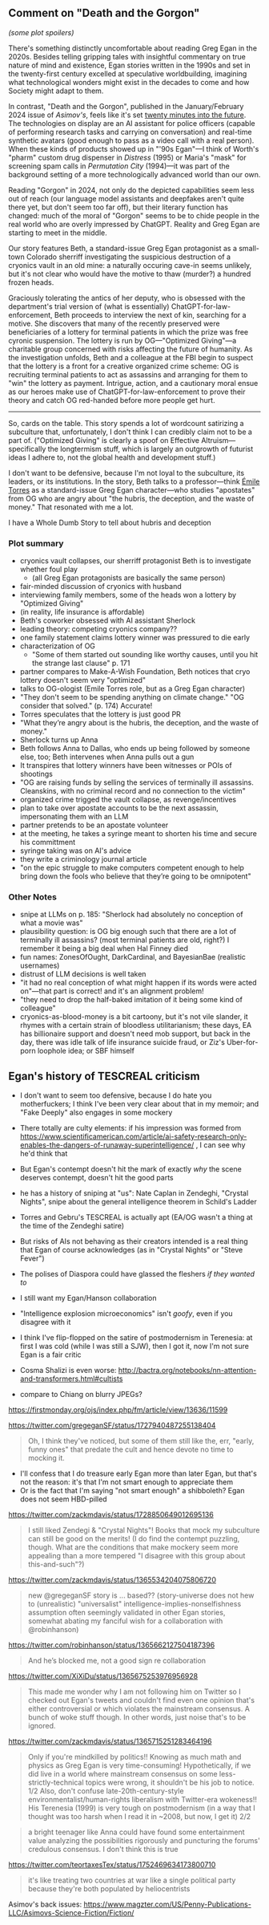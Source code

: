 ## Comment on "Death and the Gorgon"

_(some plot spoilers)_

There's something distinctly uncomfortable about reading Greg Egan in the 2020s. Besides telling gripping tales with insightful commentary on true nature of mind and existence, Egan stories written in the 1990s and set in the twenty-first century excelled at speculative worldbuilding, imagining what technological wonders might exist in the decades to come and how Society might adapt to them.

In contrast, "Death and the Gorgon", published in the January/February 2024 issue of _Asimov's_, feels like it's set [twenty minutes into the future](https://tvtropes.org/pmwiki/pmwiki.php/Main/TwentyMinutesIntoTheFuture). The technologies on display are an AI assistant for police officers (capable of performing research tasks and carrying on conversation) and real-time synthetic avatars (good enough to pass as a video call with a real person). When these kinds of products showed up in "'90s Egan"—I think of Worth's "pharm" custom drug dispenser in _Distress_ (1995) or Maria's "mask" for screening spam calls in _Permutation City_ (1994)—it was part of the background setting of a more technologically advanced world than our own.

Reading "Gorgon" in 2024, not only do the depicted capabilities seem less out of reach (our language model assistants and deepfakes aren't quite there yet, but don't seem too far off), but their literary function has changed: much of the moral of "Gorgon" seems to be to chide people in the real world who are overly impressed by ChatGPT. Reality and Greg Egan are starting to meet in the middle.

Our story features Beth, a standard-issue Greg Egan protagonist as a small-town Colorado sherriff investigating the suspicious destruction of a cryonics vault in an old mine: a naturally occuring cave-in seems unlikely, but it's not clear who would have the motive to thaw (murder?) a hundred frozen heads.

Graciously tolerating the antics of her deputy, who is obsessed with the department's trial version of (what is essentially) ChatGPT-for-law-enforcement, Beth proceeds to interview the next of kin, searching for a motive. She discovers that many of the recently preserved were beneficiaries of a lottery for terminal patients in which the prize was free cyronic suspension. The lottery is run by OG—"Optimized Giving"—a charitable group concerned with risks affecting the future of humanity. As the investigation unfolds, Beth and a colleague at the FBI begin to suspect that the lottery is a front for a creative organized crime scheme: OG is recruiting terminal patients to act as assassins and arranging for them to "win" the lottery as payment. Intrigue, action, and a cautionary moral ensue as our heroes make use of ChatGPT-for-law-enforcement to prove their theory and catch OG red-handed before more people get hurt.

-----

So, cards on the table. This story spends a lot of wordcount satirizing a subculture that, unfortunately, I don't think I can credibly claim not to be a part of. ("Optimized Giving" is clearly a spoof on Effective Altruism—specifically the longtermism stuff, which is largely an outgrowth of futurist ideas I adhere to, not the global health and development stuff.)

I don't want to be defensive, because I'm not loyal to the subculture, its leaders, or its institutions. In the story, Beth talks to a professor—think [Émile Torres](https://en.wikipedia.org/wiki/%C3%89mile_P._Torres#Transhumanism,_longtermism,_and_effective_altruism) as a standard-issue Greg Egan character—who studies "apostates" from OG who are angry about "the hubris, the deception, and the waste of money." That resonated with me a lot.

I have a Whole Dumb Story to tell about hubris and deception




### Plot summary

 * cryonics vault collapses, our sherriff protagonist Beth is to investigate whether foul play
    * (all Greg Egan protagonists are basically the same person)
 * fair-minded discussion of cryonics with husband
 * interviewing family members, some of the heads won a lottery by "Optimized Giving"
 * (in reality, life insurance is affordable)
 * Beth's coworker obsessed with AI assistant Sherlock
 * leading theory: competing cryonics company??
 * one family statement claims lottery winner was pressured to die early
 * characterization of OG
     * "Some of them started out sounding like worthy causes, until you hit the strange last clause" p. 171
 * partner compares to Make-A-Wish Foundation, Beth notices that cryo lottery doesn't seem very "optimized"
 * talks to OG-ologist (Emile Torres role, but as a Greg Egan character)
 * "They don't seem to be spending anything on climate change." "OG consider that solved." (p. 174) Accurate!
 * Torres speculates that the lottery is just good PR
 * "What they’re angry about is the hubris, the deception, and the waste of money."
 * Sherlock turns up Anna
 * Beth follows Anna to Dallas, who ends up being followed by someone else, too; Beth intervenes when Anna pulls out a gun
 * It transpires that lottery winners have been witnesses or POIs of shootings
 * "OG are raising funds by selling the services of terminally ill assassins. Cleanskins, with no criminal record and no connection to the victim"
 * organized crime trigged the vault collapse, as revenge/incentives
 * plan to take over apostate accounts to be the next assassin, impersonating them with an LLM
 * partner pretends to be an apostate volunteer
 * at the meeting, he takes a syringe meant to shorten his time and secure his committment
 * syringe taking was on AI's advice
 * they write a criminology journal article 
 * "on the epic struggle to make computers competent enough to help bring down the fools who believe that they’re going to be omnipotent"

### Other Notes

 * snipe at LLMs on p. 185: "Sherlock had absolutely no conception of what a movie was"
 * plausibility question: is OG big enough such that there are a lot of terminally ill assassins? (most terminal patients are old, right?) I remember it being a big deal when Hal Finney died
 * fun names: ZonesOfOught, DarkCardinal, and BayesianBae  (realistic usernames) 
 * distrust of LLM decisions is well taken
 * "it had no real conception of what might happen if its words were acted on"—that part is correct! and it's an alignment problem!
 * "they need to drop the half-baked imitation of it being some kind of colleague"
 * cryonics-as-blood-money is a bit cartoony, but it's not vile slander, it rhymes with a certain strain of bloodless utilitarianism; these days, EA has billionaire support and doesn't need mob support, but back in the day, there was idle talk of life insurance suicide fraud, or Ziz's Uber-for-porn loophole idea; or SBF himself

## Egan's history of TESCREAL criticism

 * I don't want to seem too defensive, because I do hate you motherfuckers; I think I've been very clear about that in my memoir; and "Fake Deeply" also engages in some mockery
 * There totally are culty elements: if his impression was formed from https://www.scientificamerican.com/article/ai-safety-research-only-enables-the-dangers-of-runaway-superintelligence/ , I can see why he'd think that

 * But Egan's contempt doesn't hit the mark of exactly _why_ the scene deserves contempt, doesn't hit the good parts
 * he has a history of sniping at "us": Nate Caplan in Zendeghi, "Crystal Nights", snipe about the general intelligence theorem in Schild's Ladder
 * Torres and Gebru's TESCREAL is actually apt (EA/OG wasn't a thing at the time of the Zendeghi satire)
 * But risks of AIs not behaving as their creators intended is a real thing that Egan of course acknowledges (as in "Crystal Nights" or "Steve Fever")
 * The polises of Diaspora could have glassed the fleshers _if they wanted to_
 * I still want my Egan/Hanson collaboration

 * "Intelligence explosion microeconomics" isn't _goofy_, even if you disagree with it

 * I think I've flip-flopped on the satire of postmodernism in Terenesia: at first I was cold (while I was still a SJW), then I got it, now I'm not sure Egan is a fair critic
 * Cosma Shalizi is even worse: http://bactra.org/notebooks/nn-attention-and-transformers.html#cultists

 * compare to Chiang on blurry JPEGs?

https://firstmonday.org/ojs/index.php/fm/article/view/13636/11599 

https://twitter.com/gregeganSF/status/1727940487255138404
> Oh, I think they've noticed, but some of them still like the, err, "early, funny ones" that predate the cult and hence devote no time to mocking it.

 * I'll confess that I do treasure early Egan more than later Egan, but that's not the reason: it's that I'm not smart enough to appreciate them
 * Or is the fact that I'm saying "not smart enough" a shibboleth? Egan does not seem HBD-pilled

https://twitter.com/zackmdavis/status/1728850649012695136
> I still liked Zendegi & "Crystal Nights"! Books that mock my subculture can still be good on the merits! (I do find the contempt puzzling, though. What are the conditions that make mockery seem more appealing than a more tempered "I disagree with this group about this-and-such"?)

https://twitter.com/zackmdavis/status/1365534204075806720
> new @gregeganSF story is ... based?? (story-universe does not hew to (unrealistic) "universalist" intelligence-implies-nonselfishness assumption often seemingly validated in other Egan stories, somewhat abating my fanciful wish for a collaboration with @robinhanson)

https://twitter.com/robinhanson/status/1365662127504187396
> And he’s blocked me, not a good sign re collaboration

https://twitter.com/XiXiDu/status/1365675253976956928
> This made me wonder why I am not following him on Twitter so I checked out Egan's tweets and couldn't find even one opinion that's either controversial or which violates the mainstream consensus. A bunch of woke stuff though. In other words, just noise that's to be ignored.

https://twitter.com/zackmdavis/status/1365715251283464196
> Only if you're mindkilled by politics!! Knowing as much math and physics as Greg Egan is very time-consuming! Hypothetically, if we did live in a world where mainstream consensus on some less-strictly-technical topics were wrong, it shouldn't be his job to notice. 1/2
> Also, don't confuse late-20th-century-style environmentalist/human-rights liberalism with Twitter-era wokeness!! His Terenesia (1999) is very tough on postmodernism (in a way that I thought was too harsh when I read it in ~2008, but now, I get it) 2/2

> a bright teenager like Anna could have found some entertainment value analyzing the possibilities rigorously and puncturing the forums' credulous consensus.
I don't think this is true

https://twitter.com/teortaxesTex/status/1752469634173800710
> it's like treating two countries at war like a single political party because they're both populated by heliocentrists

Asimov's back issues: https://www.magzter.com/US/Penny-Publications-LLC/Asimovs-Science-Fiction/Fiction/